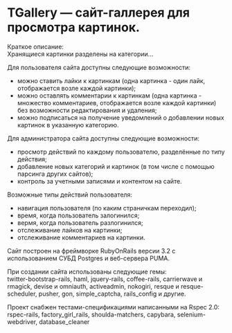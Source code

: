 TGallery — сайт-галлерея для просмотра картинок.
========

Краткое описание:  
Хранящиеся картинки разделены на категории...

Для пользователя сайта доступны следующие возможности:  
- можно ставить лайки к картинкам (одна картинка - один лайк, отображается возле каждой картинки);
- можно оставлять комментарии к картинкам (одна картинка - множество комментариев, отображается возле каждой картинки) без возможности редактирования и удаления;
- можно подписаться на получение уведомлений о добавлении новых картинок в указанную категорию.
 
Для администратора сайта доступны следующие возможности:
- просмотр действий по каждому пользователю, разделённые по типу действия;
- добавление новых категорий и картинок (в том числе с помощью парсинга других сайтов);
- контроль за учетными записями и контентом на сайте.
 
Возможные типы действий пользователя:
- навигация пользователя (по каким страничкам переходил);
- время, когда пользователь залогинился;
- вермя, когда пользователь разлогинился;
- отслеживание лайков на картинки;
- отслеживание комментариев на картинки.

Сайт построен на фреймворке RubyOnRails версии 3.2 с использованием СУБД Postgres и веб-сервера PUMA.

При создании сайта использованы следующие гемы:  
twitter-bootstrap-rails, haml, jquery-rails, coffee-rails, carrierwave и rmagick, devise и omniauth, activeadmin, nokogiri, resque и resque-scheduler, pusher, gon, simple_captcha, rails_config и другие.

Проект снабжен тестами-спецификациями написанными на Rspec 2.0:  
rspec-rails, factory_girl_rails, shoulda-matchers, capybara, selenium-webdriver, database_cleaner
